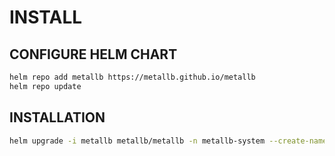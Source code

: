 # INSTALL

## CONFIGURE HELM CHART

```bash
helm repo add metallb https://metallb.github.io/metallb
helm repo update
```

## INSTALLATION

```bash
helm upgrade -i metallb metallb/metallb -n metallb-system --create-namespace --wait
```